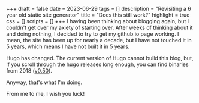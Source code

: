 +++
draft = false
date = 2023-06-29
tags = []
description = "Revisiting a 6 year old static site generator"
title = "Does this still work?"
highlight = true
css = []
scripts = []
+++
I having been thinking about blogging again, but I couldn't get over my axiety of starting over. After weeks of thinking about it and doing nothing, I decided to try to get my github.io page working. I mean, the site has been up for nearly a decade, but I have not touched it in 5 years, which means I have not built it in 5 years.

Hugo has changed. The current version of Hugo cannot build this blog, but, if you scroll through the hugo releases long enough, you can find binaries from 2018 ([v0.50](https://github.com/gohugoio/hugo/releases/tag/v0.50)).

Anyway, that's what I'm doing.

From me to me, I wish you luck!


